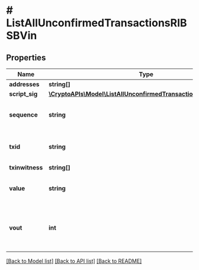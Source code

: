 # # ListAllUnconfirmedTransactionsRIBSBVin

## Properties

Name | Type | Description | Notes
------------ | ------------- | ------------- | -------------
**addresses** | **string[]** |  |
**script_sig** | [**\CryptoAPIs\Model\ListAllUnconfirmedTransactionsRIBSBScriptSig**](ListAllUnconfirmedTransactionsRIBSBScriptSig.md) |  |
**sequence** | **string** | Represents the script sequence number. |
**txid** | **string** | Represents the reference transaction identifier. | [optional]
**txinwitness** | **string[]** |  | [optional]
**value** | **string** | Represents the sent/received amount. | [optional]
**vout** | **int** | Defines the vout of the transaction output, i.e. which output to spend. |

[[Back to Model list]](../../README.md#models) [[Back to API list]](../../README.md#endpoints) [[Back to README]](../../README.md)
